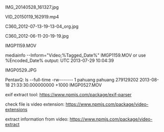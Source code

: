 IMG_20140528_161327.jpg

VID_20150119_162919.mp4

C360_2012-07-13-19-13-04_org.jpg

C360_2012-06-11-20-19-19.jpg

IMGP1159.MOV

mediainfo --Inform="Video;%Tagged_Date%" IMGP1159.MOV
   or use %Encoded_Date%
   output: UTC 2013-07-29 10:04:39

IMGP0529.JPG

PentaxQ:
ls --full-time
-rw------- 1 pahuang pahuang 279129202 2013-08-18 21:33:30.000000000 +1000 IMGP0527.MOV

exif extract tool:
https://www.npmjs.com/package/exif-parser

check file is video extension:
https://www.npmjs.com/package/video-extensions

extract information from video:
https://www.npmjs.com/package/video-extract
